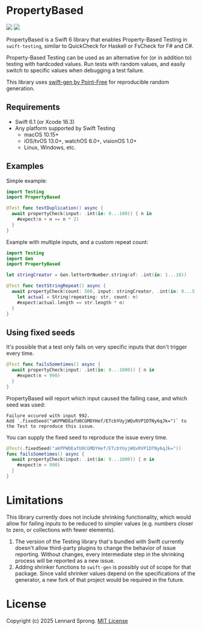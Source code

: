 # PropertyBased

[![](https://img.shields.io/endpoint?url=https%3A%2F%2Fswiftpackageindex.com%2Fapi%2Fpackages%2Fx-sheep%2Fswift-property-based%2Fbadge%3Ftype%3Dswift-versions)](https://swiftpackageindex.com/x-sheep/swift-property-based)
[![](https://img.shields.io/endpoint?url=https%3A%2F%2Fswiftpackageindex.com%2Fapi%2Fpackages%2Fx-sheep%2Fswift-property-based%2Fbadge%3Ftype%3Dplatforms)](https://swiftpackageindex.com/x-sheep/swift-property-based)

PropertyBased is a Swift 6 library that enables Property-Based Testing in `swift-testing`, similar to QuickCheck for Haskell or FsCheck for F# and C#.

Property-Based Testing can be used as an alternative for (or in addition to) testing with hardcoded values. Run tests with random values, and easily switch to specific values when debugging a test failure. 

This library uses [swift-gen by Point-Free](https://github.com/pointfreeco/swift-gen) for reproducible random generation.

## Requirements

* Swift 6.1 (or Xcode 16.3)
* Any platform supported by Swift Testing
  * macOS 10.15+
  * iOS/tvOS 13.0+, watchOS 6.0+, visionOS 1.0+
  * Linux, Windows, etc.

## Examples

Simple example:
```swift
import Testing
import PropertyBased

@Test func testDuplication() async {
  await propertyCheck(input: .int(in: 0...100)) { n in
    #expect(n + n == n * 2)
  }
}
```
Example with multiple inputs, and a custom repeat count:
```swift
import Testing
import Gen
import PropertyBased

let stringCreator = Gen.letterOrNumber.string(of: .int(in: 1...10))

@Test func testStringRepeat() async {
  await propertyCheck(count: 500, input: stringCreator, .int(in: 0...5)) { str, n in
    let actual = String(repeating: str, count: n)
    #expect(actual.length == str.length * n)
  }
}
```

## Using fixed seeds

It's possible that a test only fails on very specific inputs that don't trigger every time.

```swift
@Test func failsSometimes() async {
  await propertyCheck(input: .int(in: 0...1000)) { n in
    #expect(n < 990)
  }
}
```

PropertyBased will report which input caused the failing case, and which seed was used:

```
Failure occured with input 992.
Add `.fixedSeed("aKPPWDEafU0CGMDYHef/ETcbYUyjWQvRVP1DTNy6qJk=")` to the Test to reproduce this issue.
```

You can supply the fixed seed to reproduce the issue every time.

```swift
@Test(.fixedSeed("aKPPWDEafU0CGMDYHef/ETcbYUyjWQvRVP1DTNy6qJk="))
func failsSometimes() async {
  await propertyCheck(input: .int(in: 0...1000)) { n in
    #expect(n < 990)
  }
}
```

# Limitations

This library currently does not include shrinking functionality, which would allow for failing inputs to be reduced to simpler values (e.g. numbers closer to zero, or collections with fewer elements).

1. The version of the Testing library that's bundled with Swift currently doesn't allow third-party plugins to change the behavior of issue reporting. Without changes, every intermediate step in the shrinking process will be reported as a new issue.
2. Adding shrinker functions to `swift-gen` is possibly out of scope for that package. Since valid shrinker values depend on the specifications of the generator, a new fork of that project would be required in the future.

# License

Copyright (c) 2025 Lennard Sprong. [MIT License](./LICENSE)
